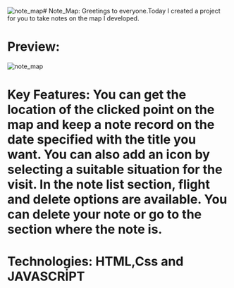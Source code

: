 ![note_map](https://github.com/yusufyaman07/note_map/assets/148998418/20c3970b-b7dd-49f2-9b2e-1cbf4d1b306d)# Note_Map:
Greetings to everyone.Today I created a project for you to take notes on the map I developed.

# Preview:
![note_map](https://github.com/yusufyaman07/note_map/assets/148998418/eeca439d-c67d-4dd4-abcb-31e74c8f422a)


# Key Features: You can get the location of the clicked point on the map and keep a note record on the date specified with the title you want. You can also add an icon by selecting a suitable situation for the visit. In the note list section, flight and delete options are available. You can delete your note or go to the section where the note is.

# Technologies: HTML,Css and JAVASCRİPT
